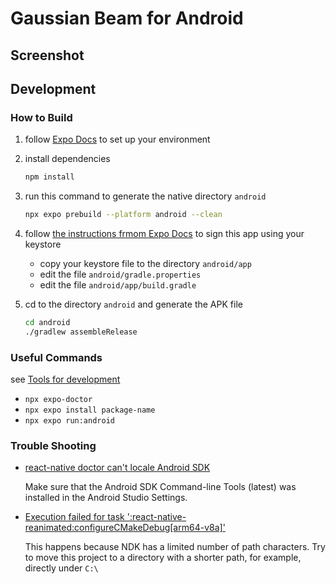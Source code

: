 # Gaussian Beam for Android

## Screenshot

## Development

### How to Build

1. follow [Expo Docs](https://docs.expo.dev/get-started/set-up-your-environment/?mode=development-build\&buildEnv=local) to set up your environment

2. install dependencies

   ```bash
   npm install
   ```

3. run this command to generate the native directory `android`

   ```bash
   npx expo prebuild --platform android --clean
   ```

4. follow [the instructions frmom Expo Docs](https://docs.expo.dev/guides/local-app-production/) to sign this app using your keystore
   * copy your keystore file to the directory `android/app`
   * edit the file `android/gradle.properties`
   * edit the file `android/app/build.gradle`

5. cd to the directory `android` and generate the APK file

   ```bash
   cd android
   ./gradlew assembleRelease
   ```

### Useful Commands

see [Tools for development](https://docs.expo.dev/develop/tools/)

* `npx expo-doctor`
* `npx expo install package-name`
* `npx expo run:android`

### Trouble Shooting

* [react-native doctor can't locale Android SDK](https://stackoverflow.com/questions/62797240/reactnative-cant-locate-android-sdk)

  Make sure that the Android SDK Command-line Tools (latest) was installed in the Android Studio Settings.

* [Execution failed for task ':react-native-reanimated:configureCMakeDebug\[arm64-v8a\]'](https://stackoverflow.com/questions/73904485/task-react-native-reanimatedconfigurecmakedebugarm64-v8a-failed)

  This happens because NDK has a limited number of path characters. Try to move this project to a directory with a shorter path, for example, directly under `C:\`
